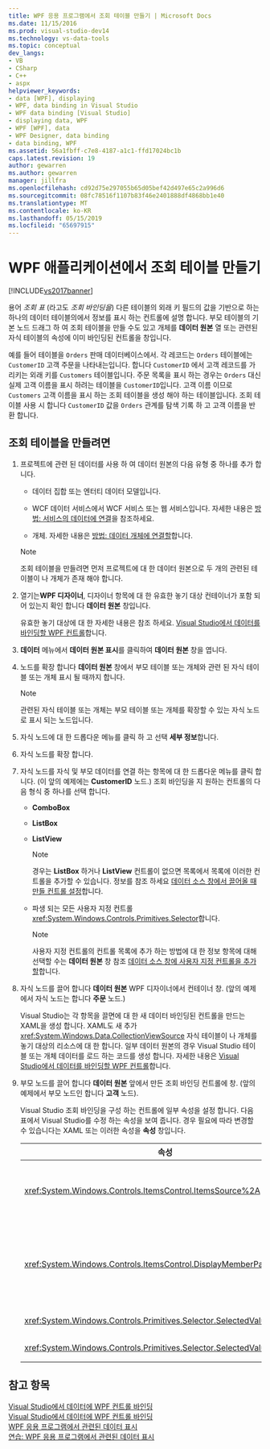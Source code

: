 ```yaml
---
title: WPF 응용 프로그램에서 조회 테이블 만들기 | Microsoft Docs
ms.date: 11/15/2016
ms.prod: visual-studio-dev14
ms.technology: vs-data-tools
ms.topic: conceptual
dev_langs:
- VB
- CSharp
- C++
- aspx
helpviewer_keywords:
- data [WPF], displaying
- WPF, data binding in Visual Studio
- WPF data binding [Visual Studio]
- displaying data, WPF
- WPF [WPF], data
- WPF Designer, data binding
- data binding, WPF
ms.assetid: 56a1fbff-c7e8-4187-a1c1-ffd17024bc1b
caps.latest.revision: 19
author: gewarren
ms.author: gewarren
manager: jillfra
ms.openlocfilehash: cd92d75e297055b65d05bef42d497e65c2a996d6
ms.sourcegitcommit: 08fc78516f1107b83f46e2401888df4868bb1e40
ms.translationtype: MT
ms.contentlocale: ko-KR
ms.lasthandoff: 05/15/2019
ms.locfileid: "65697915"
---
```

# <a name="create-lookup-tables-in-wpf-applications"></a>WPF 애플리케이션에서 조회 테이블 만들기
[!INCLUDE[vs2017banner](../includes/vs2017banner.md)]

용어 *조회 표* (라고도 *조회 바인딩을*) 다른 테이블의 외래 키 필드의 값을 기반으로 하는 하나의 데이터 테이블의에서 정보를 표시 하는 컨트롤에 설명 합니다. 부모 테이블의 기본 노드 드래그 하 여 조회 테이블을 만들 수도 있고 개체를 **데이터 원본** 열 또는 관련된 자식 테이블의 속성에 이미 바인딩된 컨트롤을 창입니다.  
  
 예를 들어 테이블을 `Orders` 판매 데이터베이스에서. 각 레코드는 `Orders` 테이블에는 `CustomerID` 고객 주문을 나타내는입니다. 합니다 `CustomerID` 에서 고객 레코드를 가리키는 외래 키를 `Customers` 테이블입니다. 주문 목록을 표시 하는 경우는 `Orders` 대신 실제 고객 이름을 표시 하려는 테이블을 `CustomerID`입니다. 고객 이름 이므로 `Customers` 고객 이름을 표시 하는 조회 테이블을 생성 해야 하는 테이블입니다. 조회 테이블 사용 시 합니다 `CustomerID` 값을 `Orders` 관계를 탐색 기록 하 고 고객 이름을 반환 합니다.  
  
## <a name="to-create-a-lookup-table"></a>조회 테이블을 만들려면  
  
1. 프로젝트에 관련 된 데이터를 사용 하 여 데이터 원본의 다음 유형 중 하나를 추가 합니다.  
  
    - 데이터 집합 또는 엔터티 데이터 모델입니다.

    - WCF 데이터 서비스에서 WCF 서비스 또는 웹 서비스입니다. 자세한 내용은 [방법: 서비스의 데이터에 연결](../data-tools/how-to-connect-to-data-in-a-service.md)을 참조하세요.  
  
    - 개체. 자세한 내용은 [방법: 데이터 개체에 연결할](https://msdn.microsoft.com/library/862fd351-0f4d-4220-9743-6103b87dc24b)합니다.  
  
    > [!NOTE]
    > 조회 테이블을 만들려면 먼저 프로젝트에 대 한 데이터 원본으로 두 개의 관련된 테이블이 나 개체가 존재 해야 합니다.  
  
2. 열기는**WPF 디자이너**, 디자이너 항목에 대 한 유효한 놓기 대상 컨테이너가 포함 되어 있는지 확인 합니다 **데이터 원본** 창입니다.  
  
     유효한 놓기 대상에 대 한 자세한 내용은 참조 하세요. [Visual Studio에서 데이터를 바인딩할 WPF 컨트롤](../data-tools/bind-wpf-controls-to-data-in-visual-studio1.md)합니다.  
  
3. **데이터** 메뉴에서 **데이터 원본 표시**를 클릭하여 **데이터 원본** 창을 엽니다.  
  
4. 노드를 확장 합니다 **데이터 원본** 창에서 부모 테이블 또는 개체와 관련 된 자식 테이블 또는 개체 표시 될 때까지 합니다.  
  
    > [!NOTE]
    > 관련된 자식 테이블 또는 개체는 부모 테이블 또는 개체를 확장할 수 있는 자식 노드로 표시 되는 노드입니다.  
  
5. 자식 노드에 대 한 드롭다운 메뉴를 클릭 하 고 선택 **세부 정보**합니다.  
  
6. 자식 노드를 확장 합니다.  
  
7. 자식 노드를 자식 및 부모 데이터를 연결 하는 항목에 대 한 드롭다운 메뉴를 클릭 합니다. (이 앞의 예제에는 **CustomerID** 노드.) 조회 바인딩을 지 원하는 컨트롤의 다음 형식 중 하나를 선택 합니다.  
  
    - **ComboBox**  
  
    - **ListBox**  
  
    - **ListView**  
  
        > [!NOTE]
        > 경우는 **ListBox** 하거나 **ListView** 컨트롤이 없으면 목록에서 목록에 이러한 컨트롤을 추가할 수 있습니다. 정보를 참조 하세요 [데이터 소스 창에서 끌어올 때 만들 컨트롤 설정](../data-tools/set-the-control-to-be-created-when-dragging-from-the-data-sources-window.md)합니다.  
  
    - 파생 되는 모든 사용자 지정 컨트롤 <xref:System.Windows.Controls.Primitives.Selector>합니다.  
  
        > [!NOTE]
        > 사용자 지정 컨트롤의 컨트롤 목록에 추가 하는 방법에 대 한 정보 항목에 대해 선택할 수는 **데이터 원본** 창 참조 [데이터 소스 창에 사용자 지정 컨트롤을 추가할](../data-tools/add-custom-controls-to-the-data-sources-window.md)합니다.  
  
8. 자식 노드를 끌어 합니다 **데이터 원본** WPF 디자이너에서 컨테이너 창. (앞의 예제에서 자식 노드는 합니다 **주문** 노드.)  
  
     Visual Studio는 각 항목을 끌면에 대 한 새 데이터 바인딩된 컨트롤을 만드는 XAML을 생성 합니다. XAML도 새 추가 <xref:System.Windows.Data.CollectionViewSource> 자식 테이블이 나 개체를 놓기 대상의 리소스에 대 한 합니다. 일부 데이터 원본의 경우 Visual Studio 테이블 또는 개체 데이터를 로드 하는 코드를 생성 합니다. 자세한 내용은 [Visual Studio에서 데이터를 바인딩할 WPF 컨트롤](../data-tools/bind-wpf-controls-to-data-in-visual-studio1.md)합니다.  
  
9. 부모 노드를 끌어 합니다 **데이터 원본** 앞에서 만든 조회 바인딩 컨트롤에 창. (앞의 예제에서 부모 노드인 합니다 **고객** 노드).  
  
     Visual Studio 조회 바인딩을 구성 하는 컨트롤에 일부 속성을 설정 합니다. 다음 표에서 Visual Studio를 수정 하는 속성을 보여 줍니다. 경우 필요에 따라 변경할 수 있습니다는 XAML 또는 이러한 속성을 **속성** 창입니다.  
  
    |속성|설정 설명|  
    |--------------|----------------------------|  
    |<xref:System.Windows.Controls.ItemsControl.ItemsSource%2A>|이 속성에는 컬렉션 또는 컨트롤에 표시 되는 데이터를 가져오는 데 사용 되는 바인딩을 지정 합니다. 이 속성을 설정 하는 visual Studio는 <xref:System.Windows.Data.CollectionViewSource> 컨트롤을 끌어 부모 데이터에 대 한 합니다.|  
    |<xref:System.Windows.Controls.ItemsControl.DisplayMemberPath%2A>|이 속성을 컨트롤에 표시 되는 데이터 항목의 경로 지정 합니다. Visual Studio를 사용 하면 첫 번째 열 또는 부모 데이터의 속성에이 속성을 설정 하는 문자열 데이터 형식을 갖는 키 후 합니다.<br /><br /> 부모 데이터에 다른 열 또는 속성을 표시 하려는 경우이 속성을 다른 속성의 경로를 변경 합니다.|  
    |<xref:System.Windows.Controls.Primitives.Selector.SelectedValue%2A>|Visual Studio 디자이너에 끌어 자식 데이터의 속성에이 속성에 바인딩합니다. 부모 데이터에 외래 키입니다.|  
    |<xref:System.Windows.Controls.Primitives.Selector.SelectedValuePath%2A>|Visual Studio의 경로 열 또는 외래 키를 부모 데이터는 자식 데이터의 속성에이 속성을 설정 합니다.|  
  
## <a name="see-also"></a>참고 항목  
 [Visual Studio에서 데이터에 WPF 컨트롤 바인딩](../data-tools/bind-wpf-controls-to-data-in-visual-studio1.md)   
 [Visual Studio에서 데이터에 WPF 컨트롤 바인딩](../data-tools/bind-wpf-controls-to-data-in-visual-studio2.md)   
 [WPF 응용 프로그램에서 관련된 데이터 표시](../data-tools/display-related-data-in-wpf-applications.md)   
 [연습: WPF 응용 프로그램에서 관련된 데이터 표시](../data-tools/walkthrough-displaying-related-data-in-a-wpf-application.md)
